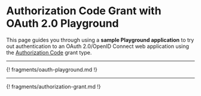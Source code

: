 # Authorization Code Grant with OAuth 2.0 Playground

This page guides you through using a **sample Playground application** to try out authentication to an OAuth 2.0/OpenID Connect web application using the [Authorization Code](insertlink) grant type.

----

{! fragments/oauth-playground.md !}

----
{! fragments/authorization-grant.md !}


